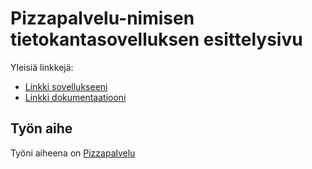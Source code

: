 # Pizzapalvelu-nimisen tietokantasovelluksen esittelysivu

Yleisiä linkkejä:

* [Linkki sovellukseeni](http://xhexhex.users.cs.helsinki.fi/pizzapalvelu/)
* [Linkki dokumentaatiooni](https://github.com/morgulcore/Pizzapalvelu/blob/master/doc/dokumentaatio.pdf)

## Työn aihe

Työni aiheena on [Pizzapalvelu](http://advancedkittenry.github.io/suunnittelu_ja_tyoymparisto/aiheet/Pizzapalvelu.html)
